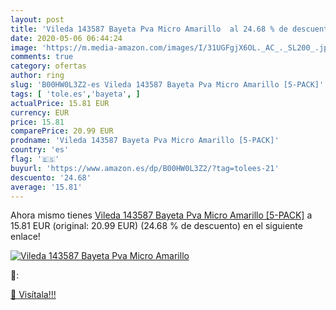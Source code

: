 ```yaml
---
layout: post
title: 'Vileda 143587 Bayeta Pva Micro Amarillo  al 24.68 % de descuento'
date: 2020-05-06 06:44:24
image: 'https://m.media-amazon.com/images/I/31UGFgjX6OL._AC_._SL200_.jpg'
comments: true
category: ofertas
author: ring
slug: 'B00HW0L3Z2-es Vileda 143587 Bayeta Pva Micro Amarillo [5-PACK]'
tags: [ 'tole.es','bayeta', ]
actualPrice: 15.81 EUR
currency: EUR
price: 15.81
comparePrice: 20.99 EUR
prodname: 'Vileda 143587 Bayeta Pva Micro Amarillo [5-PACK]'
country: 'es'
flag: '🇪🇸'
buyurl: 'https://www.amazon.es/dp/B00HW0L3Z2/?tag=tolees-21'
descuento: '24.68'
average: '15.81'
---
```


Ahora mismo tienes [Vileda 143587 Bayeta Pva Micro Amarillo [5-PACK]](https://www.amazon.es/dp/B00HW0L3Z2/?tag=tolees-21) a 15.81 EUR (original: 20.99 EUR) (24.68 %  de descuento) en el siguiente enlace!

[![Vileda 143587 Bayeta Pva Micro Amarillo ](https://m.media-amazon.com/images/I/31UGFgjX6OL._AC_._SL200_.jpg)](https://www.amazon.es/dp/B00HW0L3Z2/?tag=tolees-21)

🔎:


[🛒 Visítala!!!](https://www.amazon.es/dp/B00HW0L3Z2/?tag=tolees-21)
